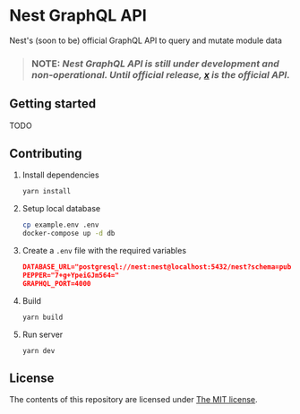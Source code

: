 # Nest GraphQL API

Nest's (soon to be) official GraphQL API to query and mutate module data

> ### **NOTE:** _Nest GraphQL API is still under development and non-operational. Until official release, [x](https://github.com/nestdotland/x) is the official API._

## Getting started

TODO

## Contributing

1. Install dependencies

   ```sh
   yarn install
   ```

2. Setup local database

   ```sh
   cp example.env .env
   docker-compose up -d db
   ```

3. Create a `.env` file with the required variables

   ```json
   DATABASE_URL="postgresql://nest:nest@localhost:5432/nest?schema=public"
   PEPPER="7+g+YpeiGJm564="
   GRAPHQL_PORT=4000
   ```

4. Build

   ```sh
   yarn build
   ```

5. Run server

   ```
   yarn dev
   ```

## License

The contents of this repository are licensed under [The MIT license](LICENSE).
